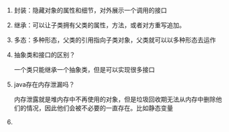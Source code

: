1. 封装：隐藏对象的属性和细节，对外展示一个调用的接口
2. 继承：可以让子类拥有父类的属性，方法，或者对方重写追加。
3. 多态：多种形态，父类的引用指向子类对象，父类就可以以多种形态去运作



1. 抽象类和接口的区别？

   一个类只能继承一个抽象类，但是可以实现很多接口

2. java存在内存泄漏吗？

   内存泄露就是堆内存中不再使用的对象，但是垃圾回收期无法从内存中删除他们的情况，因此他们会被不必要的一直存在。比如静态变量

3. 

